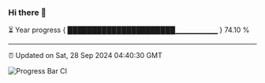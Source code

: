### Hi there 👋

⏳ Year progress { ██████████████████████▁▁▁▁▁▁▁▁ } 74.10 %

---

⏰ Updated on Sat, 28 Sep 2024 04:40:30 GMT

![Progress Bar CI](https://github.com/IshwaranRudhara/GIT-ACTION/workflows/Progress%20Bar%20CI/badge.svg)

